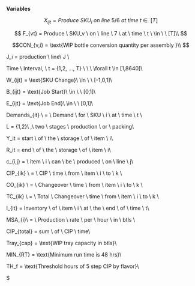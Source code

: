 **Variables**

$$ X_{ijt} = Produce \ SKU_i \ on \ line \ 5/6 \ at \ time \ t \ \in \ \ [T] $$

$$ F_{vt} = Produce \ SKU_v \ on \ line \ 7 \ at \ time \ t \ \in \ \ [T]\\ $$

$$CON_{v,i} = \text{WIP bottle conversion quantity per assembly }\\ $$

J_i = production \ line\ J \\

Time \ Interval, \ t = {1,2, ..., T} \ \ \ \forall t \in [1,8640]\\

W_{ijt} = \text{SKU Change}\ \in \ \ [-1,0,1]\\

B_{ijt} = \text{Job Start}\ \in \ \ [0,1]\\

E_{ijt} = \text{Job End}\ \in \ \ [0,1]\\

Demands_{it} \ = \ Demand \ for \ SKU \ i \ at \ time \ t \\

L = \{1,2\}\ ,\ two \ stages \ production \ or \ packing\\

Y_it = start \ of \ the \ storage \ of \ item \ i\\

R_it = end \ of \ the \ storage \ of \ item \ i\\

c_{i,j} = \ item \ i \ can \ be \ produced \ on \ line \ j\\

CIP_{ik} \ = \ CIP \ time \ from \ item \ i \ to \ k \\

CO_{ik} \ = \ Changeover \ time \ from \ item \ i \ to \ k \\

TC_{ik} \ = \ Total \ Changeover \ time \ from \ item \ i \ to \ k \\

I_{it} = Inventory \ of \ item \ i \ at \ the \ end \ of \ time \ t\\

MSA_{i}\ = \ Production \ rate \ per \ hour \ in \ btls \\

CIP_{total} = sum \ of \ CIP \ time\\

Tray_{cap} = \text{WIP tray capacity in btls}\\

MIN_{RT} = \text{Minimum run time is 48 hrs}\\

TH_f = \text{Threshold hours of 5 step CIP by flavor}\\

$
